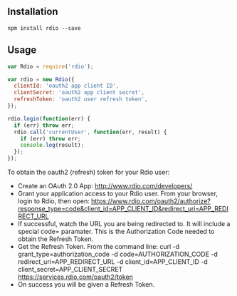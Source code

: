 ## Installation

`npm install rdio --save`

## Usage

```javascript
var Rdio = require('rdio');

var rdio = new Rdio({
  clientId: 'oauth2 app client ID',
  clientSecret: 'oauth2 app client secret',
  refreshToken: 'oauth2 user refresh token',
});

rdio.login(function(err) {
  if (err) throw err;
  rdio.call('currentUser', function(err, result) {
    if (err) throw err;
    console.log(result);
  });
});
```


To obtain the oauth2 (refresh) token for your Rdio user:

 - Create an OAuth 2.0 App: http://www.rdio.com/developers/
 - Grant your application access to your Rdio user. From your browser, login to Rdio, then open: https://www.rdio.com/oauth2/authorize?response_type=code&client_id=APP_CLIENT_ID&redirect_uri=APP_REDIRECT_URL
 - If successful, watch the URL you are being redirected to. It will include a special code= paramater. This is the Authorization Code needed to obtain the Refresh Token.
 - Get the Refresh Token. From the command line: curl -d grant_type=authorization_code -d code=AUTHORIZATION_CODE -d redirect_uri=APP_REDIRECT_URL -d client_id=APP_CLIENT_ID -d client_secret=APP_CLIENT_SECRET https://services.rdio.com/oauth2/token
 - On success you will be given a Refresh Token.
